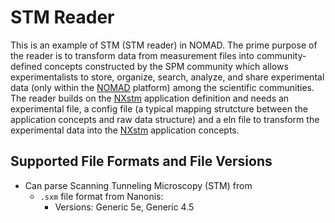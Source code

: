 # STM Reader
This is an example of STM (STM reader) in NOMAD. The prime purpose of the reader is to transform data from measurement files into community-defined concepts constructed by the SPM community which allows experimentalists to store, organize, search, analyze, and share experimental data (only within the [NOMAD](https://nomad-lab.eu/nomad-lab/) platform) among the scientific communities. The reader builds on the [NXstm](https://fairmat-nfdi.github.io/nexus_definitions/classes/contributed_definitions/NXstm.html#nxstm) application definition and needs an experimental file, a config file (a typical mapping strutcture between the application concepts and raw data structure) and a eln file to transform the experimental data into the [NXstm](https://fairmat-nfdi.github.io/nexus_definitions/classes/contributed_definitions/NXstm.html#nxstm) application concepts.

## Supported File Formats and File Versions

- Can parse Scanning Tunneling Microscopy (STM) from
    - `.sxm` file format from Nanonis:
        - Versions: Generic 5e, Generic 4.5
